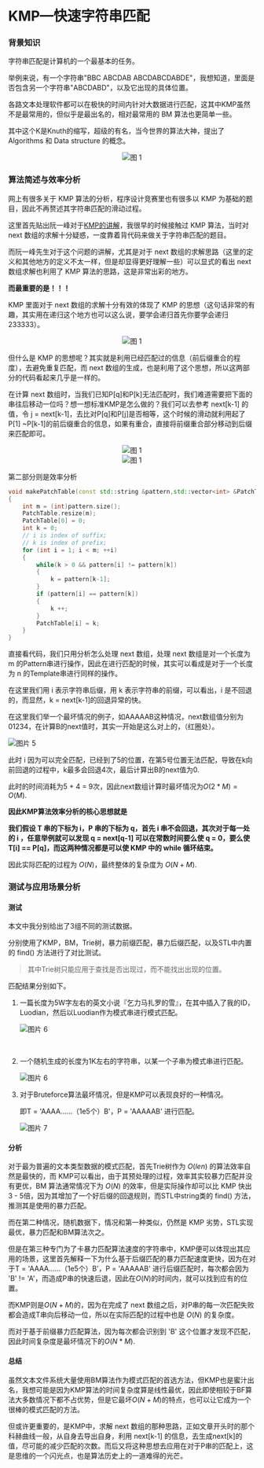 # KMP—快速字符串匹配

### 背景知识

字符串匹配是计算机的一个最基本的任务。

举例来说，有一个字符串"BBC ABCDAB ABCDABCDABDE"，我想知道，里面是否包含另一个字符串"ABCDABD"，以及它出现的具体位置。

各路文本处理软件都可以在极快的时间内针对大数据进行匹配，这其中KMP虽然不是最常用的，但似乎是最出名的，相对最常用的 BM 算法也更简单一些。

其中这个K是Knuth的缩写，超级的有名，当今世界的算法大神，提出了Algorithms 和 Data structure 的概念。

<div><center><img src="http://p1.bqimg.com/567571/dba8d798367a2d9e.jpg" alt="图 1" align=center /></div>



### 算法简述与效率分析

网上有很多关于 KMP 算法的分析，程序设计竞赛里也有很多以 KMP 为基础的题目，因此不再赘述其字符串匹配的滑动过程。

这里首先贴出阮一峰对于[KMP的讲解](http://www.ruanyifeng.com/blog/2013/05/Knuth–Morris–Pratt_algorithm.html)，我很早的时候接触过 KMP 算法，当时对 next 数组的求解十分疑惑，一度靠着背代码来做关于字符串匹配的题目。

而阮一峰先生对于这个问题的讲解，尤其是对于 next 数组的求解思路（这里的定义和其他地方的定义不太一样，但是却显得更好理解一些）可以显式的看出 next 数组求解也利用了 KMP 算法的思路，这是非常出彩的地方。

**而最重要的是！！！**

KMP 里面对于 next 数组的求解十分有效的体现了 KMP 的思想（这句话非常的有趣，其实用在递归这个地方也可以这么说，要学会递归首先你要学会递归233333）。

<div><center><img src="http://p1.bqimg.com/567571/71aca63073403524.gif" alt="图 1" align=center /></div>

但什么是 KMP 的思想呢？其实就是利用已经匹配过的信息（前后缀重合的程度），去避免重复匹配，而 next 数组的生成，也是利用了这个思想，所以这两部分的代码看起来几乎是一样的。

在计算 next 数组时，当我们已知P[q]和P[k]无法匹配时，我们难道需要把下面的串往后移动一位吗？想一想标准KMP是怎么做的？我们可以去参考 next[k-1] 的值，令 j = next[k-1]，去比对P[q]和P[j]是否相等，这个时候的滑动就利用起了P[1] ~P[k-1]的前后缀重合的信息，如果有重合，直接将前缀重合部分移动到后缀来匹配即可。



<div><center><img src="http://p1.bqimg.com/567571/b0eebabab0672687.png"  alt="图 1" align=center /></div>

<div><center><img src="http://p1.bqimg.com/567571/3ace184a393f359f.png"  alt="图 1" align=center /></div>



第二部分则是效率分析

```cpp
void makePatchTable(const std::string &pattern,std::vector<int> &PatchTable)
{
    int m = (int)pattern.size();
    PatchTable.resize(m);
    PatchTable[0] = 0;
    int k = 0;
    // i is index of suffix;
    // k is index of prefix;
    for (int i = 1; i < m; ++i)
    {
        while(k > 0 && pattern[i] != pattern[k])
        {
            k = pattern[k-1];
        }
        if (pattern[i] == pattern[k])
        {
            k ++;
        }
        PatchTable[i] = k;
    }
}
```

直接看代码，我们只用分析怎么处理 next 数组，处理 next 数组是对一个长度为 m 的Pattern串进行操作，因此在进行匹配的时候，其实可以看成是对于一个长度为 n 的Template串进行同样的操作。

在这里我们用 i 表示字符串后缀，用 k 表示字符串的前缀，可以看出，i 是不回退的，而显然，k = next[k-1]的回退异常的快。

在这里我们举一个最坏情况的例子，如AAAAAB这种情况，next数组值分别为01234，在计算B的next值时，其实一开始是这么对上的，（红圈处）。

![图片 5](http://i1.piimg.com/567571/ae47354ad9f15a6d.png)

此时 i 因为可以完全匹配，已经到了5的位置，在第5号位置无法匹配，导致在k向前回退的过程中，k最多会回退4次，最后计算出B的next值为0.

此时的时间消耗为5 + 4 = 9次，因此next数组计算时最坏情况为$O(2 * M) = O(M)$.

**因此KMP算法效率分析的核心思想就是**

**我们假设 T 串的下标为 i，P 串的下标为 q，首先 i 串不会回退，其次对于每一处的 i ，任意举例就可以发现 q = next[q-1] 可以在常数时间要么使 q = 0，要么使 T[i] == P[q]，而这两种情况都是可以使 KMP 中的 while 循环结束。**

因此实际匹配的过程为 $O(N)$，最终整体的复杂度为 $O(N + M)$.



### 测试与应用场景分析

#### 测试

本文中我分别给出了3组不同的测试数据。

分别使用了KMP，BM，Trie树，暴力前缀匹配，暴力后缀匹配，以及STL中内置的 find() 方法进行了对比测试。

> 其中Trie树只能应用于查找是否出现过，而不能找出出现的位置。

匹配结果分别如下。

1. 一篇长度为5W字左右的英文小说『乞力马扎罗的雪』，在其中插入了我的ID，Luodian，然后以Luodian作为模式串进行模式匹配。

   ![图片 6](http://i1.piimg.com/567571/4b5d740f7e43221a.png)

   ​


2. 一个随机生成的长度为1K左右的字符串，以某一个子串为模式串进行匹配。

   ![图片 6](http://p1.bpimg.com/567571/8b8dcb5ff88b1682.png)



3. 对于Bruteforce算法最坏情况，但是KMP可以表现良好的一种情况。

   即T = 'AAAA……（1e5个）B'，P = 'AAAAAB' 进行匹配。

   ![图片 7](http://i1.piimg.com/567571/d1c800e180257897.png)



#### 分析

对于最为普遍的文本类型数据的模式匹配，首先Trie树作为 $O(len)$ 的算法效率自然是最快的，而 KMP可以看出，由于其预处理的过程，效率其实较暴力匹配并没有更优，BM 算法通常情况下为 $O(N)$ 的效率，但是实际操作却可以比 KMP 快出3 - 5倍，因为其增加了一个好后缀的回退规则，而STL中string类的 find() 方法，推测其是使用的暴力匹配。

而在第二种情况，随机数据下，情况和第一种类似，仍然是 KMP 劣势，STL实现最优，暴力匹配和BM算法次之。

但是在第三种专门为了卡暴力匹配算法速度的字符串中，KMP便可以体现出其应用的场景，这里首先解释一下为什么基于后缀匹配的暴力匹配速度更快，因为在对于T = 'AAAA……（1e5个）B'，P = 'AAAAAB' 进行后缀匹配时，每次都会因为 'B' != 'A'，而造成P串的快速后退，因此在$O(N)$的时间内，就可以找到应有的位置。

而KMP则是$O(N+M)$的，因为在完成了 next 数组之后，对P串的每一次匹配失败都会造成T串向后移动一位，所以在实际匹配的过程中也是 $O(N)$ 的复杂度。

而对于基于前缀暴力匹配算法，因为每次都会识别到 'B' 这个位置才发现不匹配，因此时间复杂度是最坏情况下的$O(N*M)$.



#### 总结

虽然文本文件系统大量使用BM算法作为模式匹配的首选方法，但KMP也是蜜汁出名，我想可能是因为KMP算法的时间复杂度算是线性最优，因此即使相较于BF算法大多数情况下都不占优势，但是它最坏$O(N+M)$的特点，也可以让它成为一个很棒的模式匹配的方法。

但或许更重要的，是KMP中，求解 next 数组的那种思路，正如文章开头时的那个科赫曲线一般，从自身去导出自身，利用 next[k-1] 的信息，去生成next[k]的值，尽可能的减少匹配的次数。而后又将这种思想去应用在对于P串的匹配上，这是思维的一个闪光点，也是算法历史上的一道难得的光芒。



